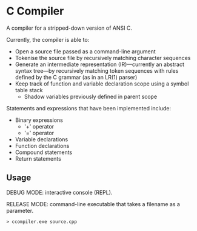# C Compiler

A compiler for a stripped-down version of ANSI C.

Currently, the compiler is able to:
- Open a source file passed as a command-line argument
- Tokenise the source file by recursively matching character sequences
- Generate an intermediate representation (IR)—currently an abstract syntax tree—by recursively matching token sequences with rules defined by the C grammar (as in an LR(1) parser)
- Keep track of function and variable declaration scope using a symbol table stack
  - Shadow variables previously defined in parent scope

Statements and expressions that have been implemented include:
- Binary expressions
  - '+' operator
  - '=' operator
- Variable declarations
- Function declarations
- Compound statements
- Return statements

## Usage

DEBUG MODE: interactive console (REPL).

RELEASE MODE: command-line executable that takes a filename as a parameter.

`> ccompiler.exe source.cpp`
